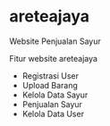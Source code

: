 # areteajaya
Website Penjualan Sayur

Fitur website areteajaya

* Registrasi User
* Upload Barang
* Kelola Data Sayur
* Penjualan Sayur
* Kelola  Data User
